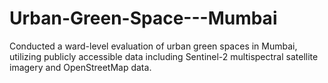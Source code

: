 # Urban-Green-Space---Mumbai
Conducted a ward-level evaluation of urban green spaces in Mumbai, utilizing publicly accessible data including Sentinel-2 multispectral satellite imagery and OpenStreetMap data.
